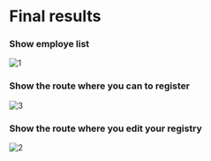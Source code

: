 # Final results 

### Show employe list  

![1](https://user-images.githubusercontent.com/63415652/125139285-df10ad00-e0d5-11eb-8f15-522137d9bbb2.PNG)

### Show the route where you can to register

![3](https://user-images.githubusercontent.com/63415652/125139290-e041da00-e0d5-11eb-8ac3-4751cbecc9ee.PNG)

### Show the route where you edit your registry 

![2](https://user-images.githubusercontent.com/63415652/125139289-e041da00-e0d5-11eb-979c-5ea504186302.PNG)

